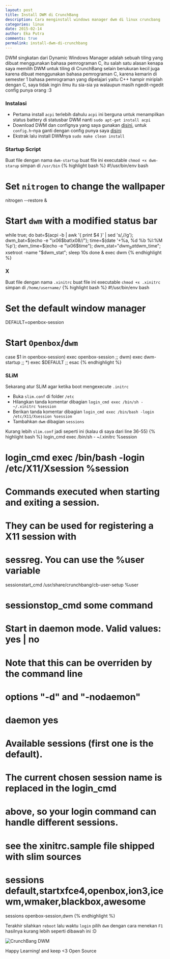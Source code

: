 ```yaml
---
layout: post
title: Install DWM di CrunchBang
description: Cara menginstall windows manager dwm di linux cruncbang
categories: linux
date: 2015-02-14
author: Eka Putra
comments: true
permalink: install-dwm-di-crunchbang
---
```


DWM singkatan dari Dynamic Windows Manager adalah sebuah tiling yang dibuat menggunakan bahasa pemrograman C, itu salah satu alasan kenapa saya memilih DWM untuk tiling di CrunchBang selain berukuran kecil juga karena dibuat menggunakan bahasa pemrograman C, karena kemarin di semester 1 bahasa pemrograman yang dipelajari yaitu C++ hampir miriplah dengan C, saya tidak ingin ilmu itu sia-sia ya walaupun masih ngedit-ngedit config punya orang :3

### Instalasi
- Pertama install `acpi` terlebih dahulu `acpi` ini berguna untuk menampilkan status battery di statusbar DWM nanti `sudo apt-get install acpi`
- Download DWM dan confignya yang saya gunakan [disini](http://moeenn.deviantart.com/art/DWM-October-14-Shot-491561778 "Download DWM"), untuk `config.h`-nya ganti dengan config punya saya [disini](https://gist.github.com/eka-putra/10a43bc8745469b79aa9 "Download config.h")
- Ekstrak lalu install DWMnya `sudo make clean install`

### Startup Script
Buat file dengan nama `dwm-startup` buat file ini executable `chmod +x dwm-starup` simpan di `/usr/bin`
{% highlight bash %}
#!/usr/bin/env bash

# Set `nitrogen` to change the wallpaper
nitrogen --restore &

# Start `dwm` with a modified status bar
while true; do
  bat=$(acpi -b | awk '{ print $4 }' | sed 's/,//g');
  dwm_bat=$(echo -e "\x06$bat\x08//");
  time=$(date '+%a, %d %b %I:%M %p');
  dwm_time=$(echo -e "\x06$time");
  dwm_stat="$dwm_bat$dwm_time";
  xsetroot -name "$dwm_stat";
  sleep 10s
done & exec dwm
{% endhighlight %}

### X
Buat file dengan nama `.xinitrc` buat file ini executable `chmod +x .xinitrc` simpan di `/home/username/`
{% highlight bash %}
#!/usr/bin/env bash

# Set the default window manager
DEFAULT=openbox-session

# Start `Openbox`/`dwm`
case $1 in
  openbox-session)
    exec openbox-session
  ;;
  dwm)
    exec dwm-startup
  ;;
  *)
    exec $DEFAULT
  ;;
esac
{% endhighlight %}

### SLiM
Sekarang atur SLiM agar ketika boot mengexecute `.initrc`

- Buka `slim.conf` di folder `/etc`
- Hilangkan tanda komentar dibagian `login_cmd exec /bin/sh - ~/.xinitrc %session`
- Berikan tanda komentar dibagian `login_cmd exec /bin/bash -login /etc/X11/Xsession %session`
- Tambahkan `dwm` dibagian `sessions`

Kurang lebih `slim.conf` jadi seperti ini (kalau di saya dari line 36-55)
{% highlight bash %}
login_cmd           exec /bin/sh - ~/.xinitrc %session
# login_cmd           exec /bin/bash -login /etc/X11/Xsession %session

# Commands executed when starting and exiting a session.
# They can be used for registering a X11 session with
# sessreg. You can use the %user variable
sessionstart_cmd	/usr/share/crunchbang/cb-user-setup %user
# sessionstop_cmd	some command

# Start in daemon mode. Valid values: yes | no
# Note that this can be overriden by the command line
# options "-d" and "-nodaemon"
# daemon	yes

# Available sessions (first one is the default).
# The current chosen session name is replaced in the login_cmd
# above, so your login command can handle different sessions.
# see the xinitrc.sample file shipped with slim sources
# sessions            default,startxfce4,openbox,ion3,icewm,wmaker,blackbox,awesome
sessions            openbox-session,dwm
{% endhighlight %}

Terakhir silahkan `reboot` lalu waktu `login` pilih `dwm` dengan cara menekan `F1` hasilnya kurang lebih seperti dibawah ini :D

![CrunchBang DWM](/assets/dwm1.png "CrunchBang DWM")

Happy Learning! and keep <3 Open Source

